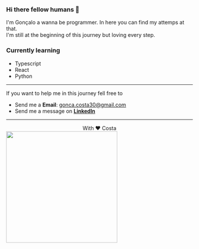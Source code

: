 ### Hi there fellow humans 👋

I'm Gonçalo a wanna be programmer. In here you can find my attemps at that.\
I'm still at the beginning of this journey but loving every step.




### Currently learning
- Typescript
- React
- Python

---

If you want to help me in this journey fell free to
- Send me a **Email**: gonca.costa30@gmail.com
- Send me a message on **[LinkedIn](https://www.linkedin.com/in/gonçalo-costa-946693229/)**

---

<center>With ❤️ Costa</center>


<img src="https://user-images.githubusercontent.com/94967933/186885482-cef89a83-9e5e-4edd-b81f-f54ed5b15e6e.jpg" width=300 />
